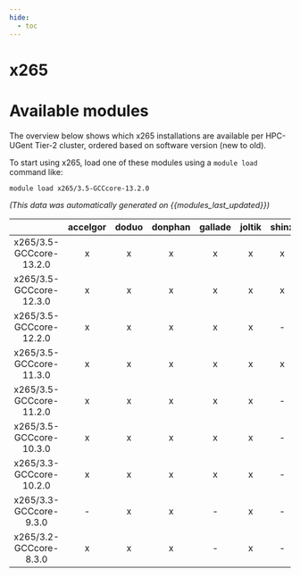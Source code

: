 ```yaml
---
hide:
  - toc
---
```


x265
====

# Available modules


The overview below shows which x265 installations are available per HPC-UGent Tier-2 cluster, ordered based on software version (new to old).

To start using x265, load one of these modules using a `module load` command like:

```shell
module load x265/3.5-GCCcore-13.2.0
```

*(This data was automatically generated on {{modules_last_updated}})*  

| |accelgor|doduo|donphan|gallade|joltik|shinx|skitty|
| :---: | :---: | :---: | :---: | :---: | :---: | :---: | :---: |
|x265/3.5-GCCcore-13.2.0|x|x|x|x|x|x|x|
|x265/3.5-GCCcore-12.3.0|x|x|x|x|x|x|x|
|x265/3.5-GCCcore-12.2.0|x|x|x|x|x|-|-|
|x265/3.5-GCCcore-11.3.0|x|x|x|x|x|x|-|
|x265/3.5-GCCcore-11.2.0|x|x|x|x|x|-|-|
|x265/3.5-GCCcore-10.3.0|x|x|x|x|x|-|-|
|x265/3.3-GCCcore-10.2.0|x|x|x|x|x|-|-|
|x265/3.3-GCCcore-9.3.0|-|x|x|-|x|-|-|
|x265/3.2-GCCcore-8.3.0|x|x|x|-|x|-|-|
